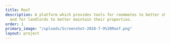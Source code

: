 ```yaml
---
title: Roof
description: A platform which provides tools for roommates to better share their homes
  and for landlords to better maintain their properties.
order: 1
primary_image: "/uploads/Screenshot-2018-7-9%20Roof.png"
layout: project
---
```


